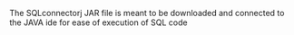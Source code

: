 The SQLconnectorj JAR file is meant to be downloaded and connected to the JAVA ide for ease of execution of SQL code
